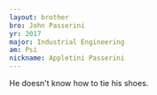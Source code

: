 ```yaml
---
layout: brother
bro: John Passerini
yr: 2017
major: Industrial Engineering
am: Psi
nickname: Appletini Passerini
---
```

He doesn't know how to tie his shoes.